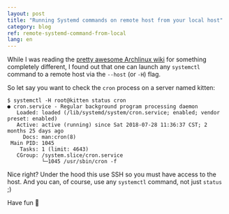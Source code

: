 ```yaml
---
layout: post
title: "Running Systemd commands on remote host from your local host"
category: blog
ref: remote-systemd-command-from-local
lang: en
---
```


While I was reading the [pretty awesome Archlinux wiki][arch-wiki] for
something completely different, I found out that one can launch any `systemctl`
command to a remote host via the `--host` (or `-H`) flag.

So let say you want to check the `cron` process on a server named kitten:
```
$ systemctl -H root@kitten status cron
● cron.service - Regular background program processing daemon
   Loaded: loaded (/lib/systemd/system/cron.service; enabled; vendor preset: enabled)
   Active: active (running) since Sat 2018-07-28 11:36:37 CST; 2 months 25 days ago
     Docs: man:cron(8)
 Main PID: 1045
    Tasks: 1 (limit: 4643)
   CGroup: /system.slice/cron.service
           └─1045 /usr/sbin/cron -f
```

Nice right? Under the hood this use SSH so you must have access to the host.
And you can, of course, use any `systemctl` command, not just `status` ;)

Have fun :wave:

[arch-wiki]: https://wiki.archlinux.org/index.php/systemd
